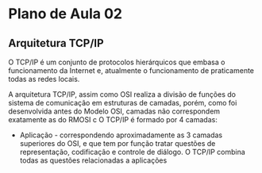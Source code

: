 # Plano de Aula 02

## Arquitetura TCP/IP

O TCP/IP é um conjunto de protocolos hierárquicos que embasa o funcionamento da Internet e, atualmente o funcionamento de praticamente
todas as redes locais.

A arquitetura TCP/IP, assim como OSI realiza a divisão de funções do sistema de comunicação em estruturas de camadas, porém, como foi desenvolvida antes do Modelo OSI, camadas não correspondem exatamente as do RMOSI c O TCP/IP é formado por 4 camadas:

- Aplicação - correspondendo aproximadamente as 3 camadas superiores do OSI, e que tem por função tratar questões de representação, codificação e controle de diálogo. O TCP/IP combina todas as questões relacionadas a aplicações

